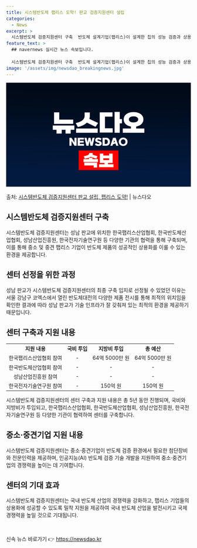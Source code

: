 ```yaml
---
title: 시스템반도체 팹리스 도약! 판교 검증지원센터 설립
categories:
  - News
excerpt: >
  시스템반도체 검증지원센터 구축  반도체 설계기업(팹리스)이 설계한 칩의 성능 검증과 상용화를 지원하는 ‘시스…
feature_text: >
  ## navernews 실시간 뉴스 속보입니다.

  시스템반도체 검증지원센터 구축  반도체 설계기업(팹리스)이 설계한 칩의 성능 검증과 상용화를 지원하는 ‘시스…
image: '/assets/img/newsdao_breakingnews.jpg'
---
```


![뉴스다오 속보](/assets/img/newsdao_breakingnews.jpg)

<p>출처: <a href="https://newsdao.kr/4145" rel="dofollow">시스템반도체 검증지원센터 판교 설립, 팹리스 도약!</a> | 뉴스다오</p>

<h2 data-ke-size="size26">시스템반도체 검증지원센터 구축</h2>
<p data-ke-size="size16">시스템반도체 검증지원센터는 성남 판교에 위치한 한국팹리스산업협회, 한국반도체산업협회, 성남산업진흥원, 한국전자기술연구원 등 다양한 기관의 협력을 통해 구축되며, 이를 통해 중소 및 중견 팹리스 기업이 반도체 제품의 성공적인 상용화를 이룰 수 있는 환경을 제공합니다.</p>

<h2 data-ke-size="size26">센터 선정을 위한 과정</h2>
<p data-ke-size="size16">성남 판교가 시스템반도체 검증지원센터의 최종 구축 입지로 선정될 수 있었던 이유는 서울 강남구 코엑스에서 열린 반도체대전의 다양한 제품 전시를 통해 최적의 위치임을 확인한 결과에 따라 성남 판교가 기술 인프라가 잘 갖춰져 있는 최적의 환경을 제공하기 때문입니다.</p>

<h2 data-ke-size="size26">센터 구축과 지원 내용</h2>
<table>
<tbody>
<tr>
<td style="text-align: center; height: 17px;"><b>지원 내용</b></td>
<td style="text-align: center; height: 17px;"><b>국비 투입</b></td>
<td style="text-align: center; height: 17px;"><b>지방비 투입</b></td>
<td style="text-align: center; height: 17px;"><b>총 예산</b></td>
</tr>
<tr>
<td style="text-align: center; height: 17px;">한국팹리스산업협회 참여</td>
<td style="text-align: center; height: 17px;">-</td>
<td style="text-align: center; height: 17px;">64억 5000만 원</td>
<td style="text-align: center; height: 17px;">64억 5000만 원</td>
</tr>
<tr>
<td style="text-align: center; height: 17px;">한국반도체산업협회 참여</td>
<td style="text-align: center; height: 17px;">-</td>
<td style="text-align: center; height: 17px;">-</td>
<td style="text-align: center; height: 17px;">-</td>
</tr>
<tr>
<td style="text-align: center; height: 17px;">성남산업진흥원 참여</td>
<td style="text-align: center; height: 17px;">-</td>
<td style="text-align: center; height: 17px;">-</td>
<td style="text-align: center; height: 17px;">-</td>
</tr>
<tr>
<td style="text-align: center; height: 17px;">한국전자기술연구원 참여</td>
<td style="text-align: center; height: 17px;">-</td>
<td style="text-align: center; height: 17px;">150억 원</td>
<td style="text-align: center; height: 17px;">150억 원</td>
</tr>
</tbody>
</table>
<p data-ke-size="size16">시스템반도체 검증지원센터의 센터 구축과 지원 내용은 총 5년 동안 진행되며, 국비와 지방비가 투입되고, 한국팹리스산업협회, 한국반도체산업협회, 성남산업진흥원, 한국전자기술연구원 등 다양한 기관이 협력하여 센터를 구축합니다.</p>

<h2 data-ke-size="size26">중소·중견기업 지원 내용</h2>
<p data-ke-size="size16">시스템반도체 검증지원센터는 중소·중견기업이 반도체 검증 환경에서 필요한 첨단장비와 전문인력을 제공하며, 인공지능(AI) 반도체 검증 기술 개발을 지원하여 중소·중견기업의 경쟁력을 높이는 데 기여합니다.</p>

<h2 data-ke-size="size26">센터의 기대 효과</h2>
<p data-ke-size="size16">시스템반도체 검증지원센터는 국내 반도체 산업의 경쟁력을 강화하고, 팹리스 기업들의 상용화에 성공할 수 있도록 밀착 지원을 제공하여 국내 반도체 산업을 발전시키고 국제 경쟁력을 높일 것으로 기대됩니다.</p>

<p data-ke-size="size16">&nbsp;</p> 

신속 뉴스 바로가기 👉 <a href="https://newsdao.kr" rel="dofollow">https://newsdao.kr</a>


